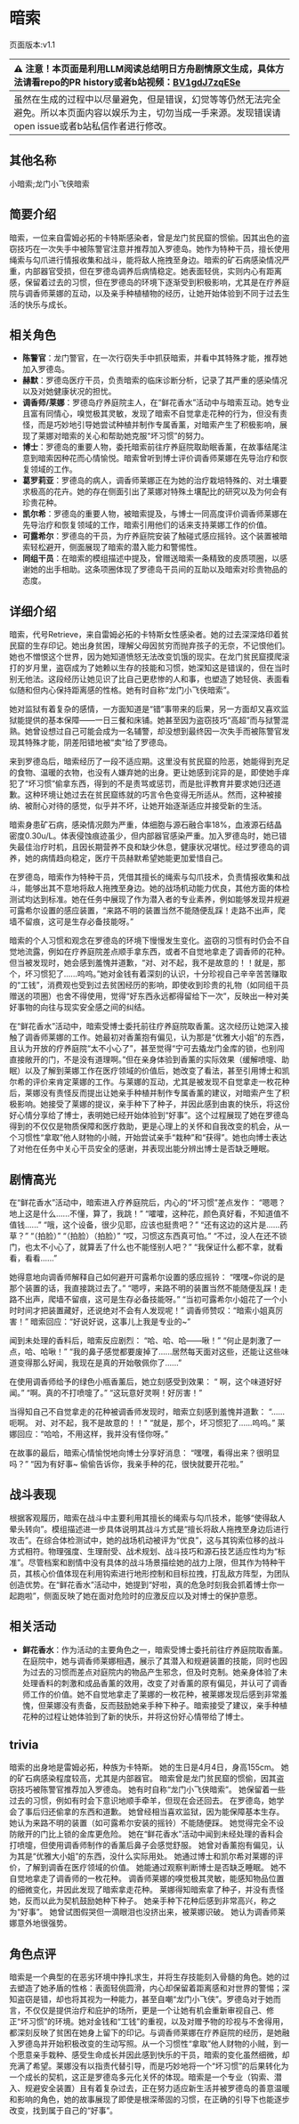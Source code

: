 # 暗索
页面版本:v1.1
 

| :warning: 注意！本页面是利用LLM阅读总结明日方舟剧情原文生成，具体方法请看repo的PR history或者b站视频：[BV1gdJ7zqESe](https://www.bilibili.com/video/BV1gdJ7zqESe/)         |
|:----------------------------|
| 虽然在生成的过程中以尽量避免，但是错误，幻觉等等仍然无法完全避免。所以本页面内容以娱乐为主，切勿当成一手来源。发现错误请open issue或者b站私信作者进行修改。|



## 其他名称
小暗索;龙门小飞侠暗索
## 简要介绍
暗索，一位来自雷姆必拓的卡特斯感染者，曾是龙门贫民窟的惯偷。因其出色的盗窃技巧在一次失手中被陈警官注意并推荐加入罗德岛。她作为特种干员，擅长使用绳索与勾爪进行情报收集和战斗，能将敌人拖拽至身边。暗索的矿石病感染情况严重，内部器官受损，但在罗德岛调养后病情稳定。她表面轻佻，实则内心有距离感，保留着过去的习惯，但在罗德岛的环境下逐渐受到积极影响，尤其是在疗养庭院与调香师莱娜的互动，以及亲手种植植物的经历，让她开始体验到不同于过去生活的快乐与成长。
## 相关角色
-   **陈警官**：龙门警官，在一次行窃失手中抓获暗索，并看中其特殊才能，推荐她加入罗德岛。
-   **赫默**：罗德岛医疗干员，负责暗索的临床诊断分析，记录了其严重的感染情况以及对她健康状况的担忧。
-   **调香师/莱娜**：罗德岛疗养庭院主人，在“鲜花香水”活动中与暗索互动。她专业且富有同情心，嗅觉极其灵敏，发现了暗索不自觉拿走花种的行为，但没有责怪，而是巧妙地引导她尝试种植并制作专属香薰，对暗索产生了积极影响，展现了莱娜对暗索的关心和帮助她克服“坏习惯”的努力。
-   **博士**：罗德岛的重要人物，委托暗索前往疗养庭院取助眠香薰，在故事结尾注意到暗索因种花而心情愉悦。暗索曾听到博士评价调香师莱娜在先导治疗和恢复领域的工作。
-   **葛罗莉亚**：罗德岛的病人，调香师莱娜正在为她的治疗栽培特殊的、对土壤要求极高的花卉。她的存在侧面引出了莱娜对特殊土壤配比的研究以及为何会有珍贵花种。
-   **凯尔希**：罗德岛的重要人物，被暗索提及，与博士一同高度评价调香师莱娜在先导治疗和恢复领域的工作，暗索引用他们的话来支持莱娜工作的价值。
-   **可露希尔**：罗德岛的干员，为疗养庭院安装了触碰式感应摇铃。这个装置被暗索轻松避开，侧面展现了暗索的潜入能力和警惕性。
-   **同组干员**：在暗索的模组描述中提及，曾赠送暗索一条精致的皮质项圈，以感谢她的出手相助。这条项圈体现了罗德岛干员间的互助以及暗索对珍贵物品的态度。
## 详细介绍
暗索，代号Retrieve，来自雷姆必拓的卡特斯女性感染者。她的过去深深烙印着贫民窟的生存印记。她出身贫困，理解父母因贫穷而抛弃孩子的无奈，不记恨他们。她也不憎恨这个世界，因为她知道愤怒无法改变饥饿的现实。在龙门贫民窟摸爬滚打的岁月里，盗窃成为了她赖以生存的技能和习惯，她深知这是错误的，但在当时别无他法。这段经历让她见识了比自己更悲惨的人和事，也塑造了她轻佻、表面看似随和但内心保持距离感的性格。她有时自称“龙门小飞侠暗索”。

她对监狱有着复杂的感情，一方面知道是“错”事带来的后果，另一方面却又喜欢监狱能提供的基本保障——一日三餐和床铺。她甚至因为盗窃技巧“高超”而与狱警混熟。她曾设想过自己可能会成为一名辅警，却没想到最终因一次失手而被陈警官发现其特殊才能，阴差阳错地被“卖”给了罗德岛。

来到罗德岛后，暗索经历了一段不适应期。这里没有贫民窟的险恶，她能得到充足的食物、温暖的衣物，也没有人嫌弃她的出身。更让她感到诧异的是，即使她手痒犯了“坏习惯”偷拿东西，得到的不是责骂或惩罚，而是批评教育并要求她归还道歉。这种环境让她过去在贫民窟练就的巧言令色变得无所适从。然而，这种被接纳、被耐心对待的感觉，似乎并不坏，让她开始逐渐适应并接受新的生活。

暗索身患矿石病，感染情况颇为严重，体细胞与源石融合率18%，血液源石结晶密度0.30u/L。体表侵蚀痕迹虽少，但内部器官感染严重。加入罗德岛时，她已错失最佳治疗时机，且因长期营养不良和缺少休息，健康状况堪忧。经过罗德岛的调养，她的病情趋向稳定，医疗干员赫默希望她能更加爱惜自己。

在罗德岛，暗索作为特种干员，凭借其擅长的绳索与勾爪技术，负责情报收集和战斗，能够出其不意地将敌人拖拽至身边。她的战场机动能力优良，其他方面的体检测试均达到标准。她在任务中展现了作为潜入者的专业素养，例如能够发现并规避可露希尔设置的感应装置，“来路不明的装置当然不能随便乱踩！走路不出声，爬墙不留痕，这可是生存必备技能呀。”

暗索的个人习惯和观念在罗德岛的环境下慢慢发生变化。盗窃的习惯有时仍会不自觉地流露，例如在疗养庭院差点顺手拿东西，或者不自觉地拿走了调香师的花种。但当被发现时，她会感到羞愧并道歉，“对、对不起，我不是故意的！！就是，那个，坏习惯犯了......呜呜。”她对金钱有着深刻的认识，十分珍视自己辛辛苦苦赚取的“工钱”，消费观也受到过去贫困经历的影响，即使收到珍贵的礼物（如同组干员赠送的项圈）也舍不得使用，觉得“好东西永远都得留给下一次”，反映出一种对美好事物的向往与现实安全感之间的纠结。

在“鲜花香水”活动中，暗索受博士委托前往疗养庭院取香薰。这次经历让她深入接触了调香师莱娜的工作。她最初对香薰抱有偏见，认为那是“优雅大小姐”的东西，且认为开放的疗养庭院“太不小心了”，甚至觉得“宁可去撬龙门金库的锁，也别闯直接敞开的门，不是没有道理啊。”但在亲身体验到香薰的实际效果（缓解喷嚏、助眠）以及了解到莱娜工作在医疗领域的价值后，她改变了看法，甚至引用博士和凯尔希的评价来肯定莱娜的工作。与莱娜的互动，尤其是被发现不自觉拿走一枚花种后，莱娜没有责怪反而提出让她亲手种植并制作专属香薰的建议，对暗索产生了积极影响。她接受了莱娜的提议，亲手种下了种子，并因此感到由衷的快乐，将这份好心情分享给了博士，表明她已经开始体验到“好事”。这个过程展现了她在罗德岛得到的不仅仅是物质保障和医疗救助，更是心理上的关怀和自我改变的机会，从一个习惯性“拿取”他人财物的小贼，开始尝试亲手“栽种”和“获得”。她也向博士表达了对他在任务中关心干员安全的感谢，并表现出能分辨出博士是否缺乏睡眠。
## 剧情高光
在“鲜花香水”活动中，暗索进入疗养庭院后，内心的“坏习惯”差点发作：
“嗯嗯？地上这是什么......不懂，算了，我跳！”
“嚯嚯，这种花，颜色真好看，不知道值不值钱......”
“哦，这个设备，很少见耶，应该也挺贵吧？”
“还有这边的这片是......药草？”
“（拍脸）”
“（拍脸）（拍脸）”
“哎，习惯这东西真可怕。”
“不过，没人在还不锁门，也太不小心了，就算丢了什么也不能怪别人吧？”
“我保证什么都不拿，就看看，看看......”

她得意地向调香师解释自己如何避开可露希尔设置的感应摇铃：
“嘿嘿~你说的是那个装置的话，我直接跳过去了。”
“嗯哼，来路不明的装置当然不能随便乱踩！走路不出声，爬墙不留痕，这可是生存必备技能呀。”
“当初可露希尔小姐花了一个小时时间才把装置藏好，还说绝对不会有人发现呢！”
调香师赞叹：“暗索小姐真厉害！”
暗索回应：“好说好说，这事儿上我是专业的~”

闻到未处理的香料后，暗索反应剧烈：
“哈、哈、哈——啾！”
“何止是刺激了一点，哈、哈啾！”
“我的鼻子感觉都要废掉了......居然每天面对这些，还能让这些味道变得那么好闻，我现在是真的开始敬佩你了......”

在使用调香师给予的绿色小瓶香薰后，她立刻感受到效果：
“ 啊，这个味道好好闻。”
“啊。真的不打喷嚏了。”
“这玩意好灵啊！好厉害！”

当得知自己不自觉拿走的花种被调香师发现时，暗索立刻感到羞愧并道歉：
“......呃啊。 对、对不起，我不是故意的！！"
“就是，那个，坏习惯犯了......呜呜。”
莱娜回应：“哈哈，不用这样，我并没有怪你呀。”

在故事的最后，暗索心情愉悦地向博士分享好消息：
“嘿嘿，看得出来？很明显吗？”
“因为有好事~ 偷偷告诉你，我亲手种的花，很快就要开花啦。”
## 战斗表现
根据客观履历，暗索在战斗中主要利用其擅长的绳索与勾爪技术，能够“使得敌人晕头转向”。模组描述进一步具体说明其战斗方式是“擅长将敌人拖拽至身边后进行攻击”。在综合体检测试中，她的战场机动被评为“优良”，这与其钩索位移的战斗方式相符。物理强度、生理耐受、战术规划、战斗技巧和源石技艺适应性均为“标准”。尽管档案和剧情中没有具体的战斗场景描绘她的战力上限，但其作为特种干员，其核心价值体现在利用钩索进行地形控制和目标拉拽，打乱敌方阵型，为团队创造优势。在“鲜花香水”活动中，她提到“好啦，真的危急时刻我会抓着博士你一起跑啦”，侧面反映了她在面对危险时的应激反应以及对博士的保护意愿。
## 相关活动
-   **鲜花香水**：作为活动的主要角色之一，暗索受博士委托前往疗养庭院取香薰。在庭院中，她与调香师莱娜相遇，展示了其潜入和规避装置的技能，同时也因为过去的习惯而差点对庭院内的物品产生邪念，但及时克制。她亲身体验了未处理香料的刺激和成品香薰的效用，改变了对香薰的原有偏见，并认可了调香师工作的价值。她不自觉地拿走了莱娜的一枚花种，被莱娜发现后感到非常羞愧，但莱娜没有责备，反而鼓励她亲手种下种子。暗索接受了建议，亲手种植花种的过程让她体验到了新的快乐，并将这份好心情带给了博士。
## trivia
暗索的出身地是雷姆必拓，种族为卡特斯。
她的生日是4月4日，身高155cm。
她的矿石病感染程度较高，尤其是内部器官。
暗索曾是龙门贫民窟的惯偷，因其盗窃技巧被陈警官推荐加入罗德岛。
她有时自称“龙门小飞侠暗索”。
她保留着一些过去的习惯，例如有时会下意识地顺手牵羊，但现在会还回去。
在罗德岛，她学会了事后归还偷拿的东西和道歉。
她曾经相当喜欢监狱，因为能保障基本生存。
她认为来路不明的装置（如可露希尔安装的摇铃）不能随便踩。
她觉得完全不设防敞开的门比上锁的金库更危险。
她在“鲜花香水”活动中闻到未经处理的香料会打喷嚏，但使用调香师制作的香薰后鼻子会感觉舒服。
她曾对香薰抱有偏见，认为其是“优雅大小姐”的东西，没什么实际用处。
她通过博士和凯尔希对莱娜的评价，了解到调香在医疗领域的价值。
她能通过观察判断博士是否缺乏睡眠。
她不自觉地拿走了调香师的一枚花种。
调香师莱娜的嗅觉极其灵敏，能感知物品位置的细微变化，并因此发现了暗索拿走花种。
莱娜得知暗索拿了种子，并没有责怪她，反而以此为契机鼓励她种下种子。
她亲手种下花种后感到非常高兴，称之为“好事”。
她曾试图假哭但一滴眼泪也没挤出来，被莱娜识破。
她认为调香师莱娜意外地很强势。
## 角色点评
暗索是一个典型的在恶劣环境中挣扎求生，并将生存技能刻入骨髓的角色。她的过去塑造了她矛盾的性格：表面轻佻圆滑，内心却保留着距离感和对世界的警惕；深知盗窃是错，却也将其视为一种能力，甚至自嘲“龙门小飞侠”。罗德岛对于她而言，不仅仅是提供治疗和庇护的场所，更是一个让她有机会重新审视自己、修正“坏习惯”的环境。她对金钱和“工钱”的重视，以及对赠予物的珍视与不舍得用，都深刻反映了贫困在她身上留下的印记。与调香师莱娜在疗养庭院的经历，是她融入罗德岛并开始积极改变的生动写照。从一个习惯性“拿取”他人财物的小贼，到一个愿意亲手栽种、感受生命成长并因此感到快乐的干员，暗索的变化虽然细微，却充满了希望。莱娜没有以指责代替引导，而是巧妙地将一个“坏习惯”的后果转化为一个成长的契机，这正是罗德岛多元化关怀的体现。暗索是一个专业（钩索、潜入、规避安全装置）且有着复杂过去，正在努力适应新生活并被罗德岛的善意温暖和影响的角色，她的故事展现了即使是根深蒂固的习惯，在正确的引导下也能逐步改变，找到属于自己的“好事”。